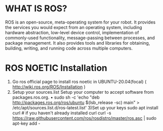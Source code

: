 # WHAT IS ROS?
 ROS is an open-source, meta-operating system for your robot. It provides the services you would expect from an operating system, including hardware abstraction, low-level device control, implementation of commonly-used functionality, message-passing between processes, and package management. It also provides tools and libraries for obtaining, building, writing, and running code across multiple computers.
# ROS NOETIC Installation
 1) Go ros official page to install ros noetic in UBUNTU-20.04(focal) ( http://wiki.ros.org/ROS/Installation )
 2) Setup your sources.list
      Setup your computer to accept software from packages.ros.org.
    •  sudo sh -c 'echo "deb http://packages.ros.org/ros/ubuntu $(lsb_release -sc) main" > /etc/apt/sources.list.d/ros-latest.list'
 3)Set up your keys
       sudo apt install curl # if you haven't already installed curl
       curl -s https://raw.githubusercontent.com/ros/rosdistro/master/ros.asc | sudo apt-key add -
 
